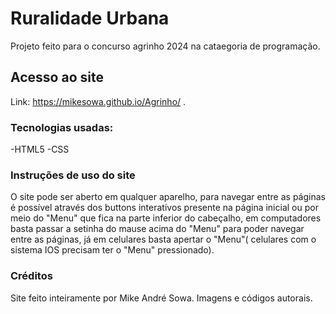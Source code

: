 # Ruralidade Urbana
Projeto feito para o concurso agrinho 2024 na cataegoria de programação.
## Acesso ao site
Link: https://mikesowa.github.io/Agrinho/ .
### Tecnologias usadas:
-HTML5
-CSS
### Instruções de uso do site
O site pode ser aberto em qualquer aparelho, para navegar entre as páginas é possível através dos buttons interativos presente na página inicial ou por meio do "Menu" que fica na parte inferior do cabeçalho, em computadores basta passar a setinha do mause acima do "Menu" para poder navegar entre as páginas, já em celulares  basta apertar o "Menu"( celulares com o sistema IOS precisam ter o "Menu" pressionado).
### Créditos
Site feito inteiramente por Mike André Sowa.
Imagens e códigos autorais.
